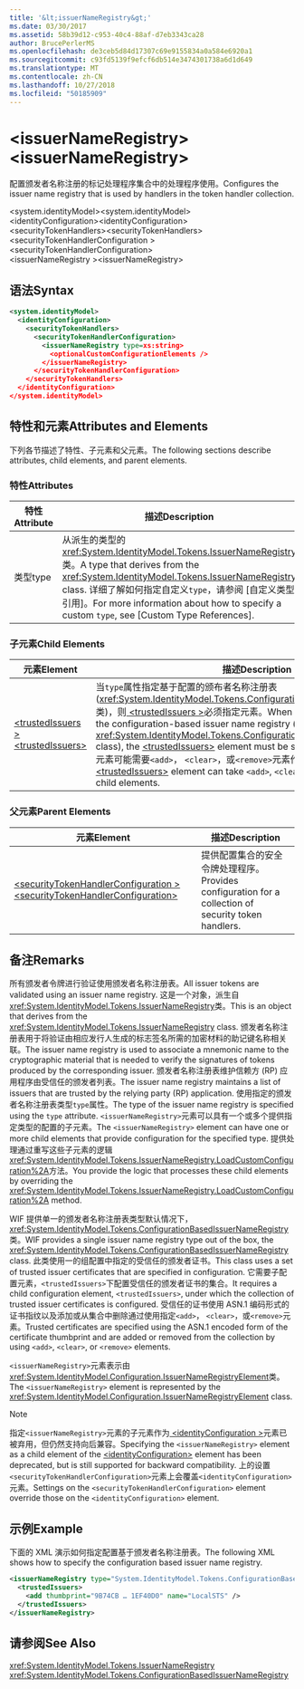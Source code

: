 ```yaml
---
title: '&lt;issuerNameRegistry&gt;'
ms.date: 03/30/2017
ms.assetid: 58b39d12-c953-40c4-88af-d7eb3343ca28
author: BrucePerlerMS
ms.openlocfilehash: de3ceb5d84d17307c69e9155834a0a584e6920a1
ms.sourcegitcommit: c93fd5139f9efcf6db514e3474301738a6d1d649
ms.translationtype: MT
ms.contentlocale: zh-CN
ms.lasthandoff: 10/27/2018
ms.locfileid: "50185909"
---
```

# <a name="ltissuernameregistrygt"></a><span data-ttu-id="590db-102">&lt;issuerNameRegistry&gt;</span><span class="sxs-lookup"><span data-stu-id="590db-102">&lt;issuerNameRegistry&gt;</span></span>
<span data-ttu-id="590db-103">配置颁发者名称注册的标记处理程序集合中的处理程序使用。</span><span class="sxs-lookup"><span data-stu-id="590db-103">Configures the issuer name registry that is used by handlers in the token handler collection.</span></span>  
  
 <span data-ttu-id="590db-104">\<system.identityModel></span><span class="sxs-lookup"><span data-stu-id="590db-104">\<system.identityModel></span></span>  
<span data-ttu-id="590db-105">\<identityConfiguration></span><span class="sxs-lookup"><span data-stu-id="590db-105">\<identityConfiguration></span></span>  
<span data-ttu-id="590db-106">\<securityTokenHandlers></span><span class="sxs-lookup"><span data-stu-id="590db-106">\<securityTokenHandlers></span></span>  
<span data-ttu-id="590db-107">\<securityTokenHandlerConfiguration ></span><span class="sxs-lookup"><span data-stu-id="590db-107">\<securityTokenHandlerConfiguration></span></span>  
<span data-ttu-id="590db-108">\<issuerNameRegistry ></span><span class="sxs-lookup"><span data-stu-id="590db-108">\<issuerNameRegistry></span></span>  
  
## <a name="syntax"></a><span data-ttu-id="590db-109">语法</span><span class="sxs-lookup"><span data-stu-id="590db-109">Syntax</span></span>  
  
```xml  
<system.identityModel>  
  <identityConfiguration>  
    <securityTokenHandlers>  
      <securityTokenHandlerConfiguration>  
        <issuerNameRegistry type=xs:string>  
          <optionalCustomConfigurationElements />  
        </issuerNameRegistry>  
      </securityTokenHandlerConfiguration>  
    </securityTokenHandlers>  
  </identityConfiguration>  
</system.identityModel>  
```  
  
## <a name="attributes-and-elements"></a><span data-ttu-id="590db-110">特性和元素</span><span class="sxs-lookup"><span data-stu-id="590db-110">Attributes and Elements</span></span>  
 <span data-ttu-id="590db-111">下列各节描述了特性、子元素和父元素。</span><span class="sxs-lookup"><span data-stu-id="590db-111">The following sections describe attributes, child elements, and parent elements.</span></span>  
  
### <a name="attributes"></a><span data-ttu-id="590db-112">特性</span><span class="sxs-lookup"><span data-stu-id="590db-112">Attributes</span></span>  
  
|<span data-ttu-id="590db-113">特性</span><span class="sxs-lookup"><span data-stu-id="590db-113">Attribute</span></span>|<span data-ttu-id="590db-114">描述</span><span class="sxs-lookup"><span data-stu-id="590db-114">Description</span></span>|  
|---------------|-----------------|  
|<span data-ttu-id="590db-115">类型</span><span class="sxs-lookup"><span data-stu-id="590db-115">type</span></span>|<span data-ttu-id="590db-116">从派生的类型的<xref:System.IdentityModel.Tokens.IssuerNameRegistry>类。</span><span class="sxs-lookup"><span data-stu-id="590db-116">A type that derives from the <xref:System.IdentityModel.Tokens.IssuerNameRegistry> class.</span></span> <span data-ttu-id="590db-117">详细了解如何指定自定义`type`，请参阅 [自定义类型引用]。</span><span class="sxs-lookup"><span data-stu-id="590db-117">For more information about how to specify a custom `type`, see [Custom Type References].</span></span>|  
  
### <a name="child-elements"></a><span data-ttu-id="590db-118">子元素</span><span class="sxs-lookup"><span data-stu-id="590db-118">Child Elements</span></span>  
  
|<span data-ttu-id="590db-119">元素</span><span class="sxs-lookup"><span data-stu-id="590db-119">Element</span></span>|<span data-ttu-id="590db-120">描述</span><span class="sxs-lookup"><span data-stu-id="590db-120">Description</span></span>|  
|-------------|-----------------|  
|[<span data-ttu-id="590db-121">\<trustedIssuers ></span><span class="sxs-lookup"><span data-stu-id="590db-121">\<trustedIssuers></span></span>](../../../../../docs/framework/configure-apps/file-schema/windows-identity-foundation/trustedissuers.md)|<span data-ttu-id="590db-122">当`type`属性指定基于配置的颁布者名称注册表 (<xref:System.IdentityModel.Tokens.ConfigurationBasedIssuerNameRegistry>类)，则[ \<trustedIssuers >](../../../../../docs/framework/configure-apps/file-schema/windows-identity-foundation/trustedissuers.md)必须指定元素。</span><span class="sxs-lookup"><span data-stu-id="590db-122">When the `type` attribute specifies the configuration-based issuer name registry (the <xref:System.IdentityModel.Tokens.ConfigurationBasedIssuerNameRegistry> class), the [\<trustedIssuers>](../../../../../docs/framework/configure-apps/file-schema/windows-identity-foundation/trustedissuers.md) element must be specified.</span></span> <span data-ttu-id="590db-123">[ \<TrustedIssuers >](../../../../../docs/framework/configure-apps/file-schema/windows-identity-foundation/trustedissuers.md)元素可能需要`<add>`， `<clear>`，或`<remove>`元素作为子元素。</span><span class="sxs-lookup"><span data-stu-id="590db-123">The [\<trustedIssuers>](../../../../../docs/framework/configure-apps/file-schema/windows-identity-foundation/trustedissuers.md) element can take `<add>`, `<clear>`, or `<remove>` elements as child elements.</span></span>|  
  
### <a name="parent-elements"></a><span data-ttu-id="590db-124">父元素</span><span class="sxs-lookup"><span data-stu-id="590db-124">Parent Elements</span></span>  
  
|<span data-ttu-id="590db-125">元素</span><span class="sxs-lookup"><span data-stu-id="590db-125">Element</span></span>|<span data-ttu-id="590db-126">描述</span><span class="sxs-lookup"><span data-stu-id="590db-126">Description</span></span>|  
|-------------|-----------------|  
|[<span data-ttu-id="590db-127">\<securityTokenHandlerConfiguration ></span><span class="sxs-lookup"><span data-stu-id="590db-127">\<securityTokenHandlerConfiguration></span></span>](../../../../../docs/framework/configure-apps/file-schema/windows-identity-foundation/securitytokenhandlerconfiguration.md)|<span data-ttu-id="590db-128">提供配置集合的安全令牌处理程序。</span><span class="sxs-lookup"><span data-stu-id="590db-128">Provides configuration for a collection of security token handlers.</span></span>|  
  
## <a name="remarks"></a><span data-ttu-id="590db-129">备注</span><span class="sxs-lookup"><span data-stu-id="590db-129">Remarks</span></span>  
 <span data-ttu-id="590db-130">所有颁发者令牌进行验证使用颁发者名称注册表。</span><span class="sxs-lookup"><span data-stu-id="590db-130">All issuer tokens are validated using an issuer name registry.</span></span> <span data-ttu-id="590db-131">这是一个对象，派生自<xref:System.IdentityModel.Tokens.IssuerNameRegistry>类。</span><span class="sxs-lookup"><span data-stu-id="590db-131">This is an object that derives from the <xref:System.IdentityModel.Tokens.IssuerNameRegistry> class.</span></span> <span data-ttu-id="590db-132">颁发者名称注册表用于将验证由相应发行人生成的标志签名所需的加密材料的助记键名称相关联。</span><span class="sxs-lookup"><span data-stu-id="590db-132">The issuer name registry is used to associate a mnemonic name to the cryptographic material that is needed to verify the signatures of tokens produced by the corresponding issuer.</span></span> <span data-ttu-id="590db-133">颁发者名称注册表维护信赖方 (RP) 应用程序由受信任的颁发者列表。</span><span class="sxs-lookup"><span data-stu-id="590db-133">The issuer name registry maintains a list of issuers that are trusted by the relying party (RP) application.</span></span> <span data-ttu-id="590db-134">使用指定的颁发者名称注册表类型`type`属性。</span><span class="sxs-lookup"><span data-stu-id="590db-134">The type of the issuer name registry is specified using the `type` attribute.</span></span> <span data-ttu-id="590db-135">`<issuerNameRegistry>`元素可以具有一个或多个提供指定类型的配置的子元素。</span><span class="sxs-lookup"><span data-stu-id="590db-135">The `<issuerNameRegistry>` element can have one or more child elements that provide configuration for the specified type.</span></span> <span data-ttu-id="590db-136">提供处理通过重写这些子元素的逻辑<xref:System.IdentityModel.Tokens.IssuerNameRegistry.LoadCustomConfiguration%2A>方法。</span><span class="sxs-lookup"><span data-stu-id="590db-136">You provide the logic that processes these child elements by overriding the <xref:System.IdentityModel.Tokens.IssuerNameRegistry.LoadCustomConfiguration%2A> method.</span></span>  
  
 <span data-ttu-id="590db-137">WIF 提供单一的颁发者名称注册表类型默认情况下，<xref:System.IdentityModel.Tokens.ConfigurationBasedIssuerNameRegistry>类。</span><span class="sxs-lookup"><span data-stu-id="590db-137">WIF provides a single issuer name registry type out of the box, the <xref:System.IdentityModel.Tokens.ConfigurationBasedIssuerNameRegistry> class.</span></span> <span data-ttu-id="590db-138">此类使用一的组配置中指定的受信任的颁发者证书。</span><span class="sxs-lookup"><span data-stu-id="590db-138">This class uses a set of trusted issuer certificates that are specified in configuration.</span></span> <span data-ttu-id="590db-139">它需要子配置元素，`<trustedIssuers>`下配置受信任的颁发者证书的集合。</span><span class="sxs-lookup"><span data-stu-id="590db-139">It requires a child configuration element, `<trustedIssuers>`, under which the collection of trusted issuer certificates is configured.</span></span> <span data-ttu-id="590db-140">受信任的证书使用 ASN.1 编码形式的证书指纹以及添加或从集合中删除通过使用指定`<add>`， `<clear>`，或`<remove>`元素。</span><span class="sxs-lookup"><span data-stu-id="590db-140">Trusted certificates are specified using the ASN.1 encoded form of the certificate thumbprint and are added or removed from the collection by using `<add>`, `<clear>`, or `<remove>` elements.</span></span>  
  
 <span data-ttu-id="590db-141">`<issuerNameRegistry>`元素表示由<xref:System.IdentityModel.Configuration.IssuerNameRegistryElement>类。</span><span class="sxs-lookup"><span data-stu-id="590db-141">The `<issuerNameRegistry>` element is represented by the <xref:System.IdentityModel.Configuration.IssuerNameRegistryElement> class.</span></span>  
  
> [!NOTE]
>  <span data-ttu-id="590db-142">指定`<issuerNameRegistry>`元素的子元素作为[ \<identityConfiguration >](../../../../../docs/framework/configure-apps/file-schema/windows-identity-foundation/identityconfiguration.md)元素已被弃用，但仍然支持向后兼容。</span><span class="sxs-lookup"><span data-stu-id="590db-142">Specifying the `<issuerNameRegistry>` element as a child element of the [\<identityConfiguration>](../../../../../docs/framework/configure-apps/file-schema/windows-identity-foundation/identityconfiguration.md) element has been deprecated, but is still supported for backward compatibility.</span></span> <span data-ttu-id="590db-143">上的设置`<securityTokenHandlerConfiguration>`元素上会覆盖`<identityConfiguration>`元素。</span><span class="sxs-lookup"><span data-stu-id="590db-143">Settings on the `<securityTokenHandlerConfiguration>` element override those on the `<identityConfiguration>` element.</span></span>  
  
## <a name="example"></a><span data-ttu-id="590db-144">示例</span><span class="sxs-lookup"><span data-stu-id="590db-144">Example</span></span>  
 <span data-ttu-id="590db-145">下面的 XML 演示如何指定配置基于颁发者名称注册表。</span><span class="sxs-lookup"><span data-stu-id="590db-145">The following XML shows how to specify the configuration based issuer name registry.</span></span>  
  
```xml  
<issuerNameRegistry type="System.IdentityModel.Tokens.ConfigurationBasedIssuerNameRegistry, System.IdentityModel, Version=4.0.0.0, Culture=neutral, PublicKeyToken=b77a5c561934e089">  
  <trustedIssuers>  
    <add thumbprint="9B74CB … 1EF40D0" name="LocalSTS" />  
  </trustedIssuers>  
</issuerNameRegistry>  
```  
  
## <a name="see-also"></a><span data-ttu-id="590db-146">请参阅</span><span class="sxs-lookup"><span data-stu-id="590db-146">See Also</span></span>  
 <xref:System.IdentityModel.Tokens.IssuerNameRegistry>  
 <xref:System.IdentityModel.Tokens.ConfigurationBasedIssuerNameRegistry>
